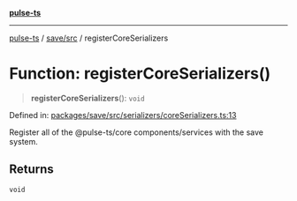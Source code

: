 [**pulse-ts**](../../../README.md)

***

[pulse-ts](../../../README.md) / [save/src](../README.md) / registerCoreSerializers

# Function: registerCoreSerializers()

> **registerCoreSerializers**(): `void`

Defined in: [packages/save/src/serializers/coreSerializers.ts:13](https://github.com/jlehett/pulse-ts/blob/a2a18767041a6b69ca4c5f6131d2de266097750e/packages/save/src/serializers/coreSerializers.ts#L13)

Register all of the @pulse-ts/core components/services with the save system.

## Returns

`void`
